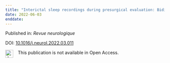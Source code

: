 ```yaml
---
title: "Interictal sleep recordings during presurgical evaluation: Bidirectional perspectives on sleep related network functioning."
date: 2022-06-03
enddate:
---
```


Published in: *Revue neurologique*

DOI: [10.1016/j.neurol.2022.03.011](https://doi.org/10.1016/j.neurol.2022.03.011)

<img src="https://upload.wikimedia.org/wikipedia/commons/thumb/0/0e/Closed_Access_logo_transparent.svg/1200px-Closed_Access_logo_transparent.svg.png" alt="drawing" width="25" align="left"/> &nbsp;&nbsp;&nbsp;This publication is not available in Open Access.


